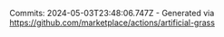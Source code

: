 Commits: 2024-05-03T23:48:06.747Z - Generated via https://github.com/marketplace/actions/artificial-grass
<br>
